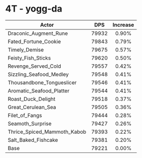 # 4T - yogg-da
| Actor | DPS | Increase |
|---|:---:|:---:|
|Draconic_Augment_Rune|79932|0.90%|
|Fated_Fortune_Cookie|79843|0.79%|
|Timely_Demise|79675|0.57%|
|Feisty_Fish_Sticks|79620|0.50%|
|Revenge_Served_Cold|79557|0.42%|
|Sizzling_Seafood_Medley|79548|0.41%|
|Thousandbone_Tongueslicer|79546|0.41%|
|Aromatic_Seafood_Platter|79544|0.41%|
|Roast_Duck_Delight|79518|0.37%|
|Great_Cerulean_Sea|79505|0.36%|
|Filet_of_Fangs|79444|0.28%|
|Seamoth_Surprise|79427|0.26%|
|Thrice_Spiced_Mammoth_Kabob|79393|0.22%|
|Salt_Baked_Fishcake|79381|0.20%|
|Base|79221|0.00%|
